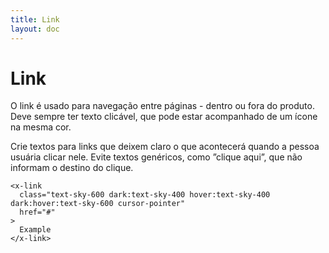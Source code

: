 ```yaml
---
title: Link
layout: doc
---
```


# Link

O link é usado para navegação entre páginas - dentro ou fora do produto. Deve sempre ter texto clicável, que pode estar acompanhado de um ícone na mesma cor.

Crie textos para links que deixem claro o que acontecerá quando a pessoa usuária clicar nele. Evite textos genéricos, como ”clique aqui”, que não informam o destino do clique.

```blade
<x-link
  class="text-sky-600 dark:text-sky-400 hover:text-sky-400 dark:hover:text-sky-600 cursor-pointer"
  href="#"
>
  Example
</x-link>
```